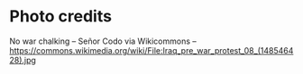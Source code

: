 # Photo credits

No war chalking – Señor Codo via Wikicommons – https://commons.wikimedia.org/wiki/File:Iraq_pre_war_protest_08_(148546428).jpg
